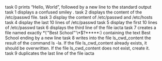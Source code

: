 task 0 prints “Hello, World”, followed by a new line to the standard output
task 1 displays a confused smiley .
task 2 displays the content of the /etc/passwd file.
task 3 display the content of /etc/passwd and /etc/hosts
task 4 display the last 10 lines of /etc/passwd
task 5 display the first 10 lines of /etc/passwd
task 6 displays the third line of the file iacta
task 7 creates a file named exactly \*\\'"Best School"\'\\*$\?\*\*\*\*\*:) containing the text Best School ending by a new line
task 8 writes into the file ls_cwd_content the result of the command ls -la. If the file ls_cwd_content already exists, it should be overwritten. If the file ls_cwd_content does not exist, create it.
task 9 duplicates the last line of the file iacta
